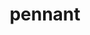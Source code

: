 ---
title: "pennant"
layout: cache
categories: [package, v0.18.1]
meta: {"versions": ["0.9"], "compilers": ["gcc@=7.3.1"], "oss": ["amzn2"], "platforms": ["linux"], "targets": ["aarch64", "graviton2", "x86_64_v3", "x86_64_v4"], "stacks": ["aws-ahug", "aws-ahug-aarch64", "root"], "num_specs": 4, "num_specs_by_stack": {"aws-ahug-aarch64": 2, "root": 4, "aws-ahug": 2}}
spec_details: [{"hash": "svoev7moyzugq5svgbmh466vzx3n4hcl", "compiler": "gcc@=7.3.1", "versions": ["0.9"], "os": "amzn2", "platform": "linux", "target": "graviton2", "variants": ["~debug", "+mpi", "+openmp"], "stacks": ["aws-ahug-aarch64", "root"], "size": "-", "tarball": "https://binaries.spack.io/v0.18.1/build_cache/linux-amzn2-graviton2/gcc-7.3.1/pennant-0.9/linux-amzn2-graviton2-gcc-7.3.1-pennant-0.9-svoev7moyzugq5svgbmh466vzx3n4hcl.spack"}, {"hash": "5xhjwuqntapppnab5x325gudwvmeqzgq", "compiler": "gcc@=7.3.1", "versions": ["0.9"], "os": "amzn2", "platform": "linux", "target": "aarch64", "variants": ["~debug", "+mpi", "+openmp"], "stacks": ["aws-ahug-aarch64", "root"], "size": "-", "tarball": "https://binaries.spack.io/v0.18.1/build_cache/linux-amzn2-aarch64/gcc-7.3.1/pennant-0.9/linux-amzn2-aarch64-gcc-7.3.1-pennant-0.9-5xhjwuqntapppnab5x325gudwvmeqzgq.spack"}, {"hash": "o7ujweocwep43iu27g53xvmdgjsbrbor", "compiler": "gcc@=7.3.1", "versions": ["0.9"], "os": "amzn2", "platform": "linux", "target": "x86_64_v4", "variants": ["~debug", "+mpi", "+openmp"], "stacks": ["root", "aws-ahug"], "size": "-", "tarball": "https://binaries.spack.io/v0.18.1/build_cache/linux-amzn2-x86_64_v4/gcc-7.3.1/pennant-0.9/linux-amzn2-x86_64_v4-gcc-7.3.1-pennant-0.9-o7ujweocwep43iu27g53xvmdgjsbrbor.spack"}, {"hash": "svru6tja2k53gkwaawzuj672nxcnwcjl", "compiler": "gcc@=7.3.1", "versions": ["0.9"], "os": "amzn2", "platform": "linux", "target": "x86_64_v3", "variants": ["~debug", "+mpi", "+openmp"], "stacks": ["root", "aws-ahug"], "size": "-", "tarball": "https://binaries.spack.io/v0.18.1/build_cache/linux-amzn2-x86_64_v3/gcc-7.3.1/pennant-0.9/linux-amzn2-x86_64_v3-gcc-7.3.1-pennant-0.9-svru6tja2k53gkwaawzuj672nxcnwcjl.spack"}]
---